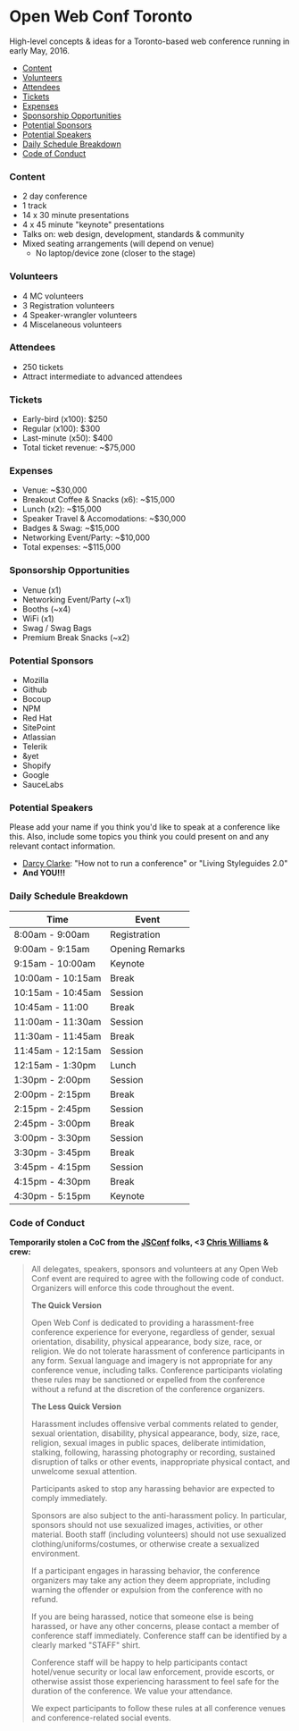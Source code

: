 # Open Web Conf Toronto
High-level concepts & ideas for a Toronto-based web conference running in early May, 2016.

- [Content](#content)
- [Volunteers](#volunteers)
- [Attendees](#attendees)
- [Tickets](#tickets)
- [Expenses](#expenses)
- [Sponsorship Opportunities](#sponsorship-opportunities)
- [Potential Sponsors](#potential-sponsors)
- [Potential Speakers](#potential-speakers)
- [Daily Schedule Breakdown](#daily-schedule-breakdown)
- [Code of Conduct](#code-of-conduct)

### Content

- 2 day conference
- 1 track
- 14 x 30 minute presentations
- 4 x 45 minute "keynote" presentations
- Talks on: web design, development, standards & community
- Mixed seating arrangements (will depend on venue)
  - No laptop/device zone (closer to the stage)

### Volunteers
- 4 MC volunteers
- 3 Registration volunteers
- 4 Speaker-wrangler volunteers
- 4 Miscelaneous volunteers

### Attendees

- 250 tickets
- Attract intermediate to advanced attendees

### Tickets
- Early-bird (x100): $250
- Regular (x100): $300
- Last-minute (x50): $400
- Total ticket revenue: ~$75,000

### Expenses
- Venue: ~$30,000
- Breakout Coffee & Snacks (x6): ~$15,000
- Lunch (x2): ~$15,000
- Speaker Travel & Accomodations: ~$30,000
- Badges & Swag: ~$15,000
- Networking Event/Party: ~$10,000
- Total expenses: ~$115,000

### Sponsorship Opportunities
- Venue (x1)
- Networking Event/Party (~x1)
- Booths (~x4)
- WiFi (x1)
- Swag / Swag Bags
- Premium Break Snacks (~x2)

### Potential Sponsors
- Mozilla
- Github
- Bocoup
- NPM
- Red Hat
- SitePoint
- Atlassian
- Telerik
- &yet
- Shopify
- Google
- SauceLabs

### Potential Speakers

Please add your name if you think you'd like to speak at a conference like this. Also, include some topics you think you could present on and any relevant contact information.

- [Darcy Clarke](http://twitter.com/darcy): "How not to run a conference" or "Living Styleguides 2.0"
- **And YOU!!!**

### Daily Schedule Breakdown

Time | Event
------------- | -------------
8:00am - 9:00am | Registration
9:00am - 9:15am | Opening Remarks
9:15am - 10:00am | Keynote
10:00am - 10:15am | Break
10:15am - 10:45am | Session
10:45am - 11:00 | Break
11:00am - 11:30am | Session
11:30am - 11:45am | Break
11:45am - 12:15am | Session
12:15am - 1:30pm | Lunch
1:30pm - 2:00pm | Session
2:00pm - 2:15pm | Break
2:15pm - 2:45pm | Session
2:45pm - 3:00pm | Break
3:00pm - 3:30pm | Session
3:30pm - 3:45pm | Break
3:45pm - 4:15pm | Session
4:15pm - 4:30pm | Break
4:30pm - 5:15pm | Keynote

### Code of Conduct 

**Temporarily stolen a CoC from the [JSConf](http://jsconf.com/codeofconduct.html) folks, <3 [Chris Williams](http://twitter.com/voodootikigod) & crew:**

> All delegates, speakers, sponsors and volunteers at any Open Web Conf event are required to agree with the following code of conduct. Organizers will enforce this code throughout the event.
> 
> **The Quick Version**
> 
> Open Web Conf is dedicated to providing a harassment-free conference experience for everyone, regardless of gender, sexual orientation, disability, physical appearance, body size, race, or religion. We do not tolerate harassment of conference participants in any form. Sexual language and imagery is not appropriate for any conference venue, including talks. Conference participants violating these rules may be sanctioned or expelled from the conference without a refund at the discretion of the conference organizers.
> 
> **The Less Quick Version**
> 
> Harassment includes offensive verbal comments related to gender, sexual orientation, disability, physical appearance, body, size, race, religion, sexual images in public spaces, deliberate intimidation, stalking, following, harassing photography or recording, sustained disruption of talks or other events, inappropriate physical contact, and unwelcome sexual attention.
> 
> Participants asked to stop any harassing behavior are expected to comply immediately.
> 
> Sponsors are also subject to the anti-harassment policy. In particular, sponsors should not use sexualized images, activities, or other material. Booth staff (including volunteers) should not use sexualized clothing/uniforms/costumes, or otherwise create a sexualized environment.
> 
> If a participant engages in harassing behavior, the conference organizers may take any action they deem appropriate, including warning the offender or expulsion from the conference with no refund.
> 
> If you are being harassed, notice that someone else is being harassed, or have any other concerns, please contact a member of conference staff immediately. Conference staff can be identified by a clearly marked "STAFF" shirt.
> 
> Conference staff will be happy to help participants contact hotel/venue security or local law enforcement, provide escorts, or otherwise assist those experiencing harassment to feel safe for the duration of the conference. We value your attendance.
> 
> We expect participants to follow these rules at all conference venues and conference-related social events.
